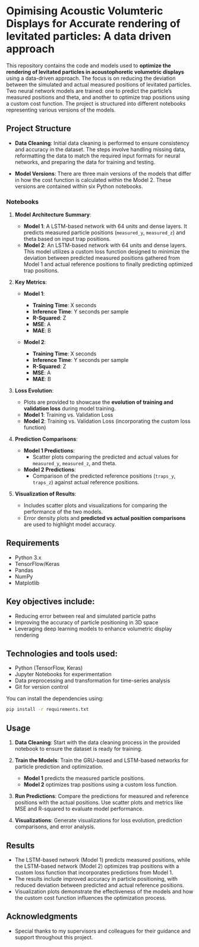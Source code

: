 
# Opimising Acoustic Volumteric Displays for Accurate rendering of levitated particles: A data driven approach

This repository contains the code and models used to **optimize the rendering of levitated particles in acoustophoretic volumetric displays** using a data-driven approach. The focus is on reducing the deviation between the simulated and actual measured positions of levitated particles. Two neural network models are trained: one to predict the particle’s measured positions and theta, and another to optimize trap positions using a custom cost function. The project is structured into different notebooks representing various versions of the models.

## Project Structure

- **Data Cleaning**: Initial data cleaning is performed to ensure consistency and accuracy in the dataset. The steps involve handling missing data, reformatting the data to match the required input formats for neural networks, and preparing the data for training and testing.
  
- **Model Versions**: There are three main versions of the models that differ in how the cost function is calculated within the Model 2. These versions are contained within six Python notebooks.

### Notebooks

1. **Model Architecture Summary**:
    - **Model 1**: A LSTM-based network with 64 units and dense layers. It predicts measured particle positions (`measured_y`, `measured_z`) and theta based on input trap positions.
    - **Model 2**: An LSTM-based network with 64 units and dense layers. This model utilizes a custom loss function designed to minimize the deviation between predicted measured positions gathered from Model 1 and actual reference positions to finally predicting optimized trap positions.
  
2. **Key Metrics**:
    - **Model 1**:
        - **Training Time**: X seconds
        - **Inference Time**: Y seconds per sample
        - **R-Squared**: Z
        - **MSE**: A
        - **MAE**: B
    
    - **Model 2**:
        - **Training Time**: X seconds
        - **Inference Time**: Y seconds per sample
        - **R-Squared**: Z
        - **MSE**: A
        - **MAE**: B

3. **Loss Evolution**:
    - Plots are provided to showcase the **evolution of training and validation loss** during model training.
    - **Model 1**: Training vs. Validation Loss
    - **Model 2**: Training vs. Validation Loss (incorporating the custom loss function)

4. **Prediction Comparisons**:
    - **Model 1 Predictions**:
        - Scatter plots comparing the predicted and actual values for `measured_y`, `measured_z`, and theta.
    - **Model 2 Predictions**:
        - Comparison of the predicted reference positions (`traps_y`, `traps_z`) against actual reference positions.

5. **Visualization of Results**:
    - Includes scatter plots and visualizations for comparing the performance of the two models.
    - Error density plots and **predicted vs actual position comparisons** are used to highlight model accuracy.

## Requirements

- Python 3.x
- TensorFlow/Keras
- Pandas
- NumPy
- Matplotlib

## Key objectives include:
- Reducing error between real and simulated particle paths
- Improving the accuracy of particle positioning in 3D space
- Leveraging deep learning models to enhance volumetric display rendering

## Technologies and tools used:
- Python (TensorFlow, Keras)
- Jupyter Notebooks for experimentation
- Data preprocessing and transformation for time-series analysis
- Git for version control

You can install the dependencies using:

```bash
pip install -r requirements.txt
```

## Usage

1. **Data Cleaning**: Start with the data cleaning process in the provided notebook to ensure the dataset is ready for training.
   
2. **Train the Models**: Train the GRU-based and LSTM-based networks for particle prediction and optimization.
   - **Model 1** predicts the measured particle positions.
   - **Model 2** optimizes trap positions using a custom loss function.

3. **Run Predictions**: Compare the predictions for measured and reference positions with the actual positions. Use scatter plots and metrics like MSE and R-squared to evaluate model performance.

4. **Visualizations**: Generate visualizations for loss evolution, prediction comparisons, and error analysis.

## Results

- The LSTM-based network (Model 1) predicts measured positions, while the LSTM-based network (Model 2) optimizes trap positions with a custom loss function that incorporates predictions from Model 1.
- The results include improved accuracy in particle positioning, with reduced deviation between predicted and actual reference positions.
- Visualization plots demonstrate the effectiveness of the models and how the custom cost function influences the optimization process.

## Acknowledgments

- Special thanks to my supervisors and colleagues for their guidance and support throughout this project.
